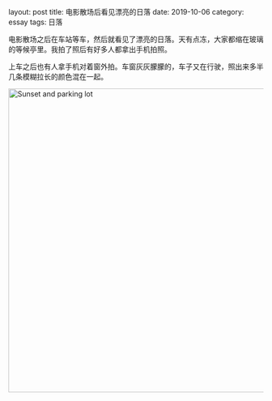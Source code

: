 layout: post
title:  电影散场后看见漂亮的日落
date: 2019-10-06
category: essay
tags:  日落

电影散场之后在车站等车，然后就看见了漂亮的日落。天有点冻，大家都缩在玻璃的等候亭里。我拍了照后有好多人都拿出手机拍照。

上车之后也有人拿手机对着窗外拍。车窗灰灰朦朦的，车子又在行驶，照出来多半几条模糊拉长的颜色混在一起。


<a data-flickr-embed="true" href="https://www.flickr.com/photos/184889854@N06/48861672148/" title="Sunset and parking lot"><img src="https://live.staticflickr.com/65535/48861672148_a729e7f26f_k.jpg" width="800" height="600" alt="Sunset and parking lot"></a>
